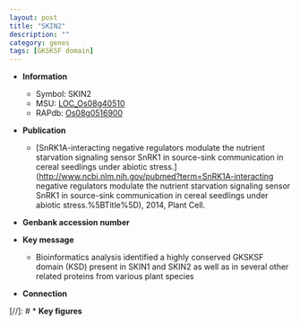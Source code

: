 ```yaml
---
layout: post
title: "SKIN2"
description: ""
category: genes
tags: [GKSKSF domain]
---
```


* **Information**  
    + Symbol: SKIN2  
    + MSU: [LOC_Os08g40510](http://rice.uga.edu/cgi-bin/ORF_infopage.cgi?orf=LOC_Os08g40510)  
    + RAPdb: [Os08g0516900](https://rapdb.dna.affrc.go.jp/locus/?name=Os08g0516900)  

* **Publication**  
    + [SnRK1A-interacting negative regulators modulate the nutrient starvation signaling sensor SnRK1 in source-sink communication in cereal seedlings under abiotic stress.](http://www.ncbi.nlm.nih.gov/pubmed?term=SnRK1A-interacting negative regulators modulate the nutrient starvation signaling sensor SnRK1 in source-sink communication in cereal seedlings under abiotic stress.%5BTitle%5D), 2014, Plant Cell.

* **Genbank accession number**  

* **Key message**  
    + Bioinformatics analysis identified a highly conserved GKSKSF domain (KSD) present in SKIN1 and SKIN2 as well as in several other related proteins from various plant species

* **Connection**  

[//]: # * **Key figures**  


